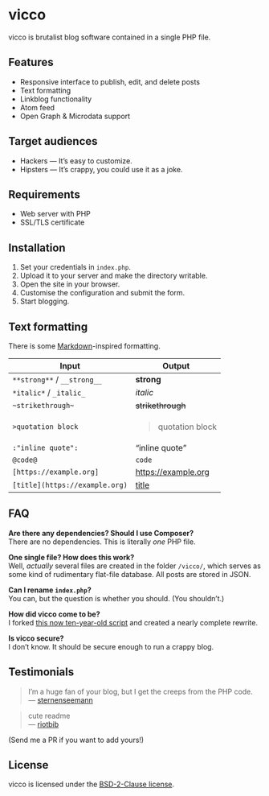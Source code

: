 # vicco

vicco is brutalist blog software contained in a single PHP file.

## Features

* Responsive interface to publish, edit, and delete posts
* Text formatting
* Linkblog functionality
* Atom feed
* Open Graph & Microdata support

## Target audiences

* Hackers — It’s easy to customize.
* Hipsters — It’s crappy, you could use it as a joke.

## Requirements

* Web server with PHP
* SSL/TLS certificate

## Installation

1. Set your credentials in `index.php`.
2. Upload it to your server and make the directory writable.
3. Open the site in your browser.
4. Customise the configuration and submit the form.
5. Start blogging.

## Text formatting

There is some [Markdown](https://daringfireball.net/projects/markdown/)-inspired formatting.

| Input                          | Output                                          |
| ---                            | ---                                             |
| `**strong**` / `__strong__`    | __strong__                                      |
| `*italic*` / `_italic_`        | _italic_                                        |
| `~strikethrough~`              | ~~strikethrough~~                               |
| `>quotation block`             | <blockquote><p>quotation block</p></blockquote> |
| `:"inline quote":`             | <q>inline quote</q>                             |
| `@code@`                       | `code`                                          |
| `[https://example.org]`        | https://example.org                             |
| `[title](https://example.org)` | [title](https://example.org)                    |

## FAQ

**Are there any dependencies? Should I use Composer?**  
There are no dependencies. This is literally _one_ PHP file.

**One single file? How does this work?**  
Well, _actually_ several files are created in the folder `/vicco/`, which serves as some kind of rudimentary flat-file database. All posts are stored in JSON.

**Can I rename `index.php`?**  
You can, but the question is whether you should. (You shouldn’t.)

**How did vicco come to be?**  
I forked [this now ten-year-old script](https://github.com/lawl/b.php) and created a nearly complete rewrite.

**Is vicco secure?**  
I don’t know. It should be secure enough to run a crappy blog.

## Testimonials

> I’m a huge fan of your blog, but I get the creeps from the PHP code.  
— [sternenseemann](https://github.com/sternenseemann)

> cute readme  
— [riotbib](https://github.com/riotbib)

(Send me a PR if you want to add yours!)

## License

vicco is licensed under the [BSD-2-Clause license](https://opensource.org/licenses/BSD-2-Clause).
